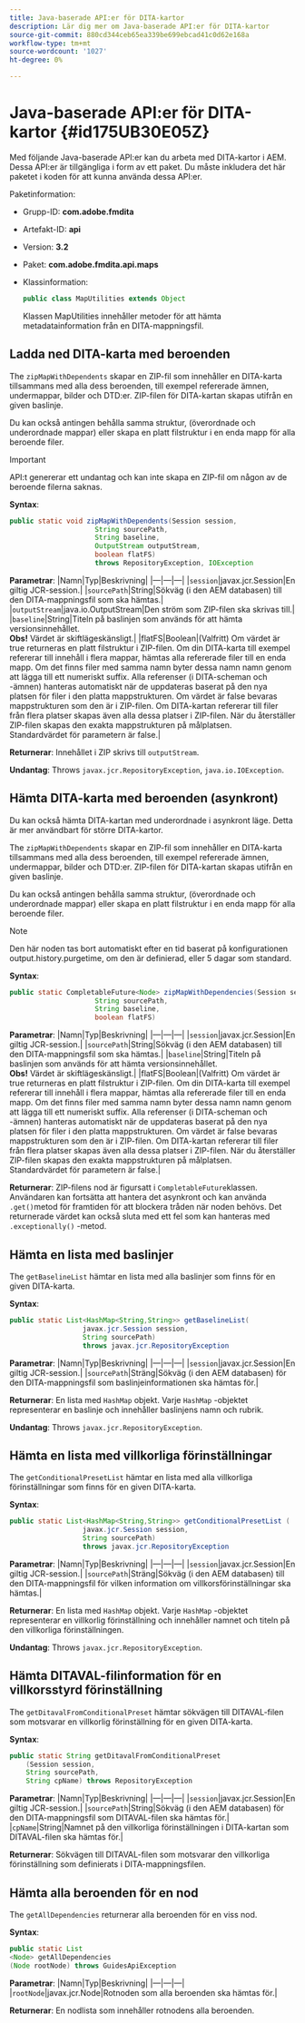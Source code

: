 ```yaml
---
title: Java-baserade API:er för DITA-kartor
description: Lär dig mer om Java-baserade API:er för DITA-kartor
source-git-commit: 880cd344ceb65ea339be699ebcad41c0d62e168a
workflow-type: tm+mt
source-wordcount: '1027'
ht-degree: 0%

---
```


# Java-baserade API:er för DITA-kartor {#id175UB30E05Z}

Med följande Java-baserade API:er kan du arbeta med DITA-kartor i AEM. Dessa API:er är tillgängliga i form av ett paket. Du måste inkludera det här paketet i koden för att kunna använda dessa API:er.

Paketinformation:

- Grupp-ID: **com.adobe.fmdita**

- Artefakt-ID: **api**

- Version: **3.2**

- Paket: **com.adobe.fmdita.api.maps**

- Klassinformation:

  ```JAVA
  public class MapUtilities extends Object
  ```

  Klassen MapUtilities innehåller metoder för att hämta metadatainformation från en DITA-mappningsfil.


## Ladda ned DITA-karta med beroenden

The `zipMapWithDependents` skapar en ZIP-fil som innehåller en DITA-karta tillsammans med alla dess beroenden, till exempel refererade ämnen, undermappar, bilder och DTD:er. ZIP-filen för DITA-kartan skapas utifrån en given baslinje.

Du kan också antingen behålla samma struktur, \(överordnade och underordnade mappar\) eller skapa en platt filstruktur i en enda mapp för alla beroende filer.

>[!IMPORTANT]
>
> API:t genererar ett undantag och kan inte skapa en ZIP-fil om någon av de beroende filerna saknas.

**Syntax**:

```JAVA
public static void zipMapWithDependents(Session session, 
                     String sourcePath, 
                     String baseline, 
                     OutputStream outputStream,
                     boolean flatFS) 
                     throws RepositoryException, IOException
```

**Parametrar**: |Namn|Typ|Beskrivning| |—|—|—| |`session`|javax.jcr.Session|En giltig JCR-session.| |`sourcePath`|String|Sökväg \(i den AEM databasen\) till den DITA-mappningsfil som ska hämtas.| |`outputStream`|java.io.OutputStream|Den ström som ZIP-filen ska skrivas till.| |`baseline`|String|Titeln på baslinjen som används för att hämta versionsinnehållet. <br> **Obs!** Värdet är skiftlägeskänsligt.| |flatFS|Boolean|\(Valfritt\) Om värdet är true returneras en platt filstruktur i ZIP-filen. Om din DITA-karta till exempel refererar till innehåll i flera mappar, hämtas alla refererade filer till en enda mapp. Om det finns filer med samma namn byter dessa namn namn genom att lägga till ett numeriskt suffix. Alla referenser \(i DITA-scheman och -ämnen\) hanteras automatiskt när de uppdateras baserat på den nya platsen för filer i den platta mappstrukturen. Om värdet är false bevaras mappstrukturen som den är i ZIP-filen. Om DITA-kartan refererar till filer från flera platser skapas även alla dessa platser i ZIP-filen. När du återställer ZIP-filen skapas den exakta mappstrukturen på målplatsen. <br> Standardvärdet för parametern är false.|

**Returnerar**: Innehållet i ZIP skrivs till `outputStream`.

**Undantag**: Throws ``javax.jcr.RepositoryException``, `java.io.IOException`.

## Hämta DITA-karta med beroenden \(asynkront\)

Du kan också hämta DITA-kartan med underordnade i asynkront läge. Detta är mer användbart för större DITA-kartor.

The `zipMapWithDependents` skapar en ZIP-fil som innehåller en DITA-karta tillsammans med alla dess beroenden, till exempel refererade ämnen, undermappar, bilder och DTD:er. ZIP-filen för DITA-kartan skapas utifrån en given baslinje.

Du kan också antingen behålla samma struktur, \(överordnade och underordnade mappar\) eller skapa en platt filstruktur i en enda mapp för alla beroende filer.

>[!NOTE]
>
> Den här noden tas bort automatiskt efter en tid baserat på konfigurationen output.history.purgetime, om den är definierad, eller 5 dagar som standard.

**Syntax**:

```JAVA
public static CompletableFuture<Node> zipMapWithDependencies(Session session,
                     String sourcePath, 
                     String baseline, 
                     boolean flatFS) 
```

**Parametrar**: |Namn|Typ|Beskrivning| |—|—|—| |`session`|javax.jcr.Session|En giltig JCR-session.| |`sourcePath`|String|Sökväg \(i den AEM databasen\) till den DITA-mappningsfil som ska hämtas.| |`baseline`|String|Titeln på baslinjen som används för att hämta versionsinnehållet. <br> **Obs!** Värdet är skiftlägeskänsligt.| |flatFS|Boolean|\(Valfritt\) Om värdet är true returneras en platt filstruktur i ZIP-filen. Om din DITA-karta till exempel refererar till innehåll i flera mappar, hämtas alla refererade filer till en enda mapp. Om det finns filer med samma namn byter dessa namn namn genom att lägga till ett numeriskt suffix. Alla referenser \(i DITA-scheman och -ämnen\) hanteras automatiskt när de uppdateras baserat på den nya platsen för filer i den platta mappstrukturen. Om värdet är false bevaras mappstrukturen som den är i ZIP-filen. Om DITA-kartan refererar till filer från flera platser skapas även alla dessa platser i ZIP-filen. När du återställer ZIP-filen skapas den exakta mappstrukturen på målplatsen.<br> Standardvärdet för parametern är false.|

**Returnerar**: ZIP-filens nod är figursatt i `CompletableFuture`klassen. Användaren kan fortsätta att hantera det asynkront och kan använda `.get()`metod för framtiden för att blockera tråden när noden behövs. Det returnerade värdet kan också sluta med ett fel som kan hanteras med `.exceptionally()` -metod.

## Hämta en lista med baslinjer

The ``getBaselineList`` hämtar en lista med alla baslinjer som finns för en given DITA-karta.

**Syntax**:

```JAVA
public static List<HashMap<String,String>> getBaselineList( 
                  javax.jcr.Session session, 
                  String sourcePath)
                  throws javax.jcr.RepositoryException
```

**Parametrar**: |Namn|Typ|Beskrivning| |—|—|—| |`session`|javax.jcr.Session|En giltig JCR-session.| |`sourcePath`|Sträng|Sökväg \(i den AEM databasen\) för den DITA-mappningsfil som baslinjeinformationen ska hämtas för.|

**Returnerar**: En lista med `HashMap` objekt. Varje `HashMap` -objektet representerar en baslinje och innehåller baslinjens namn och rubrik.

**Undantag**: Throws ``javax.jcr.RepositoryException``.

## Hämta en lista med villkorliga förinställningar

The ``getConditionalPresetList`` hämtar en lista med alla villkorliga förinställningar som finns för en given DITA-karta.

**Syntax**:

```JAVA
public static List<HashMap<String,String>> getConditionalPresetList (
                  javax.jcr.Session session,
                  String sourcePath)
                  throws javax.jcr.RepositoryException
```

**Parametrar**: |Namn|Typ|Beskrivning| |—|—|—| |`session`|javax.jcr.Session|En giltig JCR-session.| |`sourcePath`|Sträng|Sökväg \(i den AEM databasen\) till den DITA-mappningsfil för vilken information om villkorsförinställningar ska hämtas.|

**Returnerar**: En lista med `HashMap` objekt. Varje `HashMap` -objektet representerar en villkorlig förinställning och innehåller namnet och titeln på den villkorliga förinställningen.

**Undantag**: Throws ``javax.jcr.RepositoryException``.

## Hämta DITAVAL-filinformation för en villkorsstyrd förinställning

The ``getDitavalFromConditionalPreset`` hämtar sökvägen till DITAVAL-filen som motsvarar en villkorlig förinställning för en given DITA-karta.

**Syntax**:

```JAVA
public static String getDitavalFromConditionalPreset
    (Session session,
    String sourcePath, 
    String cpName) throws RepositoryException
```

**Parametrar**: |Namn|Typ|Beskrivning| |—|—|—| |`session`|javax.jcr.Session|En giltig JCR-session.| |`sourcePath`|String|Sökväg \(i den AEM databasen\) för den DITA-mappningsfil som DITAVAL-filen ska hämtas för.| |`cpName`|String|Namnet på den villkorliga förinställningen i DITA-kartan som DITAVAL-filen ska hämtas för.|

**Returnerar**: Sökvägen till DITAVAL-filen som motsvarar den villkorliga förinställning som definierats i DITA-mappningsfilen.

## Hämta alla beroenden för en nod

The ``getAllDependencies`` returnerar alla beroenden för en viss nod.

**Syntax**:

```JAVA
public static List
<Node> getAllDependencies 
(Node rootNode) throws GuidesApiException
```

**Parametrar**: |Namn|Typ|Beskrivning| |—|—|—| |`rootNode`|javax.jcr.Node|Rotnoden som alla beroenden ska hämtas för.|

**Returnerar**: En nodlista som innehåller rotnodens alla beroenden.
